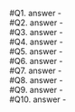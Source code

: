 #Q1. answer -    
#Q2. answer -    
#Q3. answer -   
#Q4. answer -   
#Q5. answer -    
#Q6. answer -    
#Q7. answer -   
#Q8. answer -    
#Q9. answer -   
#Q10. answer -    
